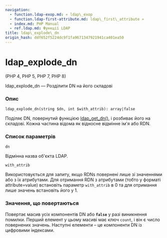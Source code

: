 ```yaml
---
navigation:
  - function.ldap-exop.md: « ldap\_exop
  - function.ldap-first-attribute.md: ldap\_first\_attribute »
  - index.md: PHP Manual
  - ref.ldap.md: Функції LDAP
title: ldap\_explode\_dn
origin_hash: ddf652f5224dc9f1fa9671347921941ca401ea50
---
```

# ldap\_explode\_dn

(PHP 4, PHP 5, PHP 7, PHP 8)

ldap\_explode\_dn — Розділити DN на його складові

### Опис

```methodsynopsis
ldap_explode_dn(string $dn, int $with_attrib): array|false
```

Поділяє DN, повернутий функцією [ldap\_get\_dn()](function.ldap-get-dn.md), і розбиває його на складові. Кожна частина відома як відносне відмінне ім'я або RDN.

### Список параметрів

`dn`

Відмінна назва об'єкта LDAP.

`with_attrib`

Використовується для запиту, якщо RDNs повернені лише зі значеннями або з їх атрибутами. Для отримання RDN з атрибутами (тобто у форматі attribute=value) встановіть параметр `with_attrib` в 0 та для отримання лише значень встановіть його у 1.

### Значення, що повертаються

Повертає масив усіх компонентів DN або **`false`** у разі виникнення помилки. Перший елемент у цьому масиві має ключ `count`, і він є число повернених значень. Наступні елементи – це компоненти DN із цифровими індексами.
